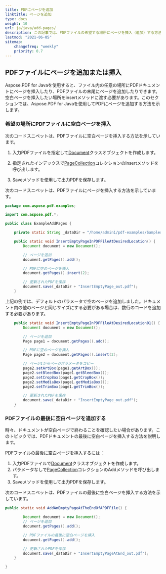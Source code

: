 ```yaml
---
title: PDFにページを追加 
linktitle: ページを追加
type: docs
weight: 10
url: ja/java/add-pages/
description: この記事では、PDFファイルの希望する場所にページを挿入（追加）する方法を教えます。Javaライブラリを使用して、PDFファイルからページを移動、削除（削除）する方法を学びます。
lastmod: "2021-06-05"
sitemap:
    changefreq: "weekly"
    priority: 0.7
---
```


## PDFファイルにページを追加または挿入

Aspose.PDF for Javaを使用すると、ファイル内の任意の場所にPDFドキュメントにページを挿入したり、PDFファイルの末尾にページを追加したりできます。空白ページを挿入したい場所をinsertメソッドに渡す必要があります。このセクションでは、Aspose.PDF for Javaを使用してPDFにページを追加する方法を示します。

### 希望の場所にPDFファイルに空白ページを挿入

次のコードスニペットは、PDFファイルに空白ページを挿入する方法を示しています。

1. 入力PDFファイルを指定して[Document](https://reference.aspose.com/pdf/java/com.aspose.pdf/Document)クラスオブジェクトを作成します。

1. 指定されたインデックスで[PageCollection](https://reference.aspose.com/pdf/java/com.aspose.pdf/PageCollection)コレクションのInsertメソッドを呼び出します。
1. Saveメソッドを使用して出力PDFを保存します。

次のコードスニペットは、PDFファイルにページを挿入する方法を示しています。

```java
package com.aspose.pdf.examples;

import com.aspose.pdf.*;

public class ExampleAddPages {

    private static String _dataDir = "/home/admin1/pdf-examples/Samples/";

    public static void InsertEmptyPageInPDFFileAtDesiredLocation() {
        Document document = new Document();

        // ページを追加
        document.getPages().add();

        // PDFに空のページを挿入
        document.getPages().insert(2);

        // 更新されたPDFを保存
        document.save(_dataDir + "InsertEmptyPage_out.pdf");
    }
```

上記の例では、デフォルトのパラメータで空のページを追加しました。ドキュメント内の他のページと同じサイズにする必要がある場合は、数行のコードを追加する必要があります。

```java
    public static void InsertEmptyPageInPDFFileAtDesiredLocation01() {
        Document document = new Document();

        // ページを追加
        Page page1 = document.getPages().add();

        // PDFに空のページを挿入
        Page page2 = document.getPages().insert(2);

        // ページ1からページパラメータをコピー
        page2.setArtBox(page1.getArtBox());
        page2.setBleedBox(page1.getBleedBox());
        page2.setCropBox(page1.getCropBox());
        page2.setMediaBox(page1.getMediaBox());
        page2.setTrimBox(page1.getTrimBox());

        // 更新されたPDFを保存
        document.save(_dataDir + "InsertEmptyPage_out.pdf");
    }
```


### PDFファイルの最後に空白ページを追加する

時々、ドキュメントが空白ページで終わることを確認したい場合があります。このトピックでは、PDFドキュメントの最後に空白ページを挿入する方法を説明します。

PDFファイルの最後に空白ページを挿入するには：

1. 入力PDFファイルで[Document](https://reference.aspose.com/pdf/java/com.aspose.pdf/Document)クラスオブジェクトを作成します。
1. パラメータなしで[PageCollection](https://reference.aspose.com/pdf/java/com.aspose.pdf/PageCollection)コレクションのAddメソッドを呼び出します。
1. Saveメソッドを使用して出力PDFを保存します。

次のコードスニペットは、PDFファイルの最後に空白ページを挿入する方法を示しています。

```java
public static void AddAnEmptyPageAtTheEndOfAPDFFile() {

        Document document = new Document();
        // ページを追加
        document.getPages().add();

        // PDFファイルの最後に空白ページを挿入
        document.getPages().add();

        // 更新されたPDFを保存
        document.save(_dataDir + "InsertEmptyPageAtEnd_out.pdf");
    }

}
```